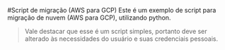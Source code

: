 #Script de migração (AWS para GCP)
Este é um exemplo de script para migração de nuvem (AWS para GCP), utilizando python.

>Vale destacar que esse é um script simples, portanto deve ser alterado às necessidades do usuário e suas credenciais pessoais.